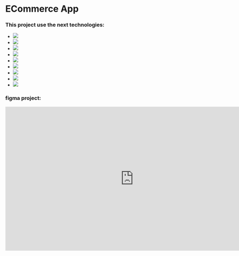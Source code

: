 # ECommerce App

### This project use the next technologies:

- <img src="https://img.shields.io/badge/Angular-DD0031?style=for-the-badge&logo=angular&logoColor=white">
- <img src="https://img.shields.io/badge/JavaScript-F7DF1E?style=for-the-badge&logo=javascript&logoColor=black">
- <img src="https://img.shields.io/badge/TypeScript-007ACC?style=for-the-badge&logo=typescript&logoColor=white">
- <img src="https://img.shields.io/badge/HTML5-E34F26?style=for-the-badge&logo=html5&logoColor=white">
- <img src="https://img.shields.io/badge/CSS3-1572B6?style=for-the-badge&logo=css3&logoColor=white">
- <img src="https://img.shields.io/badge/json-5E5C5C?style=for-the-badge&logo=json&logoColor=white">
- <img src="https://img.shields.io/badge/Node.js-339933?style=for-the-badge&logo=nodedotjs&logoColor=white">
- <img src="https://img.shields.io/badge/Express.js-000000?style=for-the-badge&logo=express&logoColor=white">
- <img src="https://img.shields.io/badge/MongoDB-4EA94B?style=for-the-badge&logo=mongodb&logoColor=white">

### figma project:

<iframe style="border: 1px solid rgba(0, 0, 0, 0.1);" width="800" height="450" src="https://www.figma.com/embed?embed_host=share&url=https%3A%2F%2Fwww.figma.com%2Ffile%2FyP7Cx0fAKcFkwU67Romnfv%2FGeneric-E-Shop%3Fnode-id%3D0%253A1" allowfullscreen></iframe>